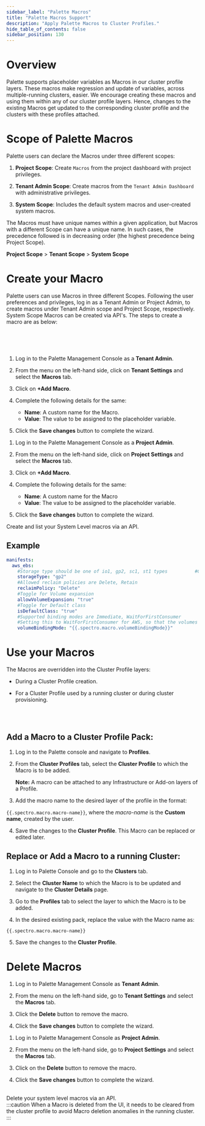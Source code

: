 ```yaml
---
sidebar_label: "Palette Macros"
title: "Palette Macros Support"
description: "Apply Palette Macros to Cluster Profiles."
hide_table_of_contents: false
sidebar_position: 130
---
```


# Overview

Palette supports placeholder variables as Macros in our cluster profile layers. These macros make regression and update of variables, across multiple-running clusters, easier. We encourage creating these macros and using them within any of our cluster profile layers. Hence, changes to the existing Macros get updated to the corresponding cluster profile and the clusters with these profiles attached. 

# Scope of Palette Macros

Palette users can declare the Macros under three different scopes:

1. **Project Scope**: Create `Macros` from the project dashboard with project privileges.


2. **Tenant Admin Scope**: Create macros from the `Tenant Admin Dashboard` with administrative privileges.


3. **System Scope**: Includes the default system macros and user-created system macros.

The Macros must have unique names within a given application, but Macros with a different Scope can have a unique name. In such cases, the precedence followed is in decreasing order (the highest precedence being Project Scope).


  **Project Scope** > **Tenant Scope** > **System Scope**


# Create your Macro

Palette users can use Macros in three different Scopes. Following the user preferences and privileges, log in as a Tenant Admin or Project Admin, to create macros under Tenant Admin scope and Project Scope, respectively. System Scope Macros can be created via API's. The steps to create a macro are as below:

<br />
<br />

<Tabs>
<TabItem label="Tenant Scope Macro" value="Tenant Scope Macro">

<br />

1. Log in to the Palette Management Console as a **Tenant Admin**.


2. From the menu on the left-hand side, click on **Tenant Settings** and select the **Macros** tab.


3. Click on **+Add Macro**. 


4. Complete the following details for the same:
    - **Name**: A custom name for the Macro.
    - **Value**: The value to be assigned to the placeholder variable.


5. Click the **Save changes** button to complete the wizard.

</TabItem>

<TabItem label="Project Scope Macro" value="Project Scope Macro">

1. Log in to the Palette Management Console as a **Project Admin**.


2. From the menu on the left-hand side, click on **Project Settings** and select the **Macros** tab.


3. Click on **+Add Macro**.


4. Complete the following details for the same:
    * **Name**: A custom name for the Macro
    * **Value**: The value to be assigned to the placeholder variable.


5. Click the **Save changes** button to complete the wizard.

</TabItem>

<TabItem label="System Scope Macro" value="System Scope Macro">

Create and list your System Level macros via an API.

</TabItem>

</Tabs>

## Example

```yaml
manifests:
  aws_ebs:
    #Storage type should be one of io1, gp2, sc1, st1 types          #Checkhttps://docs.aws.amazon.com/AWSEC2/latest/UserGuide/ebs-volume-types.html for more details
    storageType: "gp2"
    #Allowed reclaim policies are Delete, Retain
    reclaimPolicy: "Delete"
    #Toggle for Volume expansion
    allowVolumeExpansion: "true"
    #Toggle for Default class
    isDefaultClass: "true"
    #Supported binding modes are Immediate, WaitForFirstConsumer
    #Setting this to WaitForFirstConsumer for AWS, so that the volumes gets created in the same AZ as that of the pods
    volumeBindingMode: "{{.spectro.macro.volumeBindingMode}}"
```
# Use your Macros

The Macros are overridden into the Cluster Profile layers:
* During a Cluster Profile creation.


* For a Cluster Profile used by a running cluster or during cluster provisioning.

<br />
<Tabs>

<TabItem label="Add a Macro to a Cluster Profile Pack" value="Add a Macro to a Cluster Profile Pack">
<br />

## Add a Macro to a Cluster Profile Pack:

1. Log in to the Palette console and navigate to **Profiles**.


2. From the **Cluster Profiles** tab, select the **Cluster Profile** to which the Macro is to be added.

    **Note:** A macro can be attached to any Infrastructure or Add-on layers of a Profile.


3. Add the macro name to the desired layer of the profile in the format:

 `{{.spectro.macro.macro-name}}`, where the *macro-name* is the **Custom name**, created by the user.


4. Save the changes to the **Cluster Profile**. This Macro can be replaced or edited later.


</TabItem>

<TabItem label="Replace or Add a Macro to a running Cluster" value="Replace or Add a Macro to a running Cluster">

## Replace or Add a Macro to a running Cluster:

1. ​​Log in to Palette Console and go to the **Clusters** tab.


2. Select the **Cluster Name** to which the Macro is to be updated and navigate to the **Cluster Details** page.


3. Go to the **Profiles** tab to select the layer to which the Macro is to be added.


4. In the desired existing pack, replace the value with the Macro name as:

 `{{.spectro.macro.macro-name}}`


5. Save the changes to the **Cluster Profile**.



</TabItem>

</Tabs>

# Delete Macros
<Tabs>

<TabItem label="Tenant Scope Macro" value="Tenant Scope Macro">

1. Log in to Palette Management Console as **Tenant Admin**.


2. From the menu on the left-hand side, go to **Tenant Settings** and select the **Macros** tab. 


3. Click the **Delete** button to remove the macro.


4. Click the **Save changes** button to complete the wizard.

</TabItem>

<TabItem label="Project Scope Macro" value="Project Scope Macro">

1. Log in to Palette Management Console as **Project Admin**.


2. From the menu on the left-hand side, go to **Project Settings** and select the **Macros** tab.


3. Click on the **Delete** button to remove the macro.


4. Click the **Save changes** button to complete the wizard.

</TabItem>

<TabItem label="System Scope Macro" value="System Scope Macro">

<br />
Delete your system level macros via an API.

</TabItem>

</Tabs>

<br />
:::caution
When a Macro is deleted from the UI, it needs to be cleared from the cluster profile to avoid Macro deletion anomalies in the running cluster.
:::





